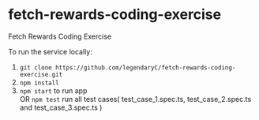 # fetch-rewards-coding-exercise
Fetch Rewards Coding Exercise

To run the service locally:
1.  ```git clone https://github.com/legendaryC/fetch-rewards-coding-exercise.git```
2. ```npm install ```
3. ```npm start``` to run app  
OR ```npm test``` run all test cases( test_case_1.spec.ts, test_case_2.spec.ts and test_case_3.spec.ts )
